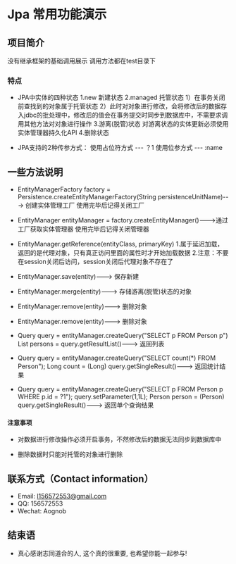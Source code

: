 # Jpa 常用功能演示

## 项目简介
没有继承框架的基础调用展示
调用方法都在test目录下



### 特点
- JPA中实体的四种状态
	1.new 新建状态
	2.managed 托管状态
		1）在事务关闭前查找到的对象属于托管状态
		2）此时对对象进行修改，会将修改后的数据存入jdbc的批处理中，修改后的值会在事务提交时同步到数据库中，不需要求调用其他方法对对象进行操作
	3.游离(脱管)状态
		对游离状态的实体更新必须使用实体管理器持久化API
	4.删除状态

- JPA支持的2种传参方式：
	使用占位符方式 --- ？1
	使用位参方式 --- :name


## 一些方法说明
- EntityManagerFactory factory = Persistence.createEntityManagerFactory(String persistenceUnitName)---> 创建实体管理工厂
	使用完毕后记得关闭工厂


- EntityManager entityManager = factory.createEntityManager()--->通过工厂获取实体管理器
	使用完毕后记得关闭管理器


- EntityManager.getReference(entityClass, primaryKey)
	1.属于延迟加载，返回的是代理对象，只有真正访问里面的属性时才开始加载数据
	2.注意：不要在session关闭后访问，session关闭后代理对象不存在了
	
- EntityManager.save(entity)---> 保存新建

- EntityManager.merge(entity)---> 存储游离(脱管)状态的对象

- EntityManager.remove(entity)---> 删除对象

- EntityManager.remove(entity)---> 删除对象

- Query query = entityManager.createQuery("SELECT p FROM Person p")
	List<Person> persons = query.getResultList()---> 返回列表
	
- Query query = entityManager.createQuery("SELECT count(*) FROM Person");
	Long count = (Long) query.getSingleResult()---> 返回统计结果

- Query query = entityManager.createQuery("SELECT p FROM Person p WHERE p.id = ?1");
		query.setParameter(1,1L);
		Person person = (Person) query.getSingleResult()---> 返回单个查询结果

#### 注意事项

- 对数据进行修改操作必须开启事务，不然修改后的数据无法同步到数据库中

- 删除数据时只能对托管的对象进行删除	

## 联系方式（Contact information）

- Email: <l156572553@gmail.com>
- QQ: 156572553
- Wechat: Aognob

## 结束语

- 真心感谢志同道合的人, 这个真的很重要, 也希望你能一起参与!
